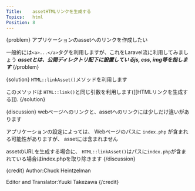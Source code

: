 ```yaml
---
Title:    assetHTMLリンクを生成する
Topics:   html
Position: 8
---
```


{problem}
アプリケーションのassetへのリンクを作成したい

一般的には`<a>...</a>`タグを利用しますが、これをLaravel流に利用してみましょう
_**assetとは、公開ディレクトリ配下に設置しているjs, css, img等を指します**_
{/problem}

{solution}
`HTML::linkAsset()`メソッドを利用します

このメソッドは `HTML::link()`と同じ引数を利用します([[HTMLリンクを生成する]]).
{/solution}

{discussion}
webページへのリンクと、assetへのリンクには少しだけ違いがあります

アプリケーションの設定によっては、
Webページのパスに `index.php` が含まれる可能性がありますが、
assetには含まれません

assetのURLを生成する場合に、
`HTML::linkAsset()`はパスに`index.php`が含まれている場合はindex.phpを取り除きます
{/discussion}

{credit}
Author:Chuck Heintzelman

Editor and Translator:Yuuki Takezawa
{/credit}
